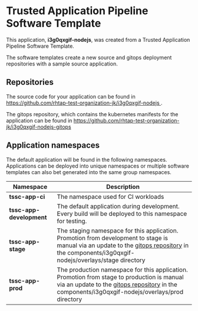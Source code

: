 # Trusted Application Pipeline Software Template

This application, **i3g0qxgif-nodejs**, was created from a Trusted Application Pipeline Software Template.

The software templates create a new source and gitops deployment repositories with a sample source application. 

## Repositories

The source code for your application can be found in [https://github.com/rhtap-test-organization-jk/i3g0qxgif-nodejs ](https://github.com/rhtap-test-organization-jk/i3g0qxgif-nodejs ).
 
The gitops repository, which contains the kubernetes manifests for the application can be found in 
[https://github.com/rhtap-test-organization-jk/i3g0qxgif-nodejs-gitops ](https://github.com/rhtap-test-organization-jk/i3g0qxgif-nodejs-gitops ) 

## Application namespaces 

The default application will be found in the following namespaces. Applications can be deployed into unique namespaces or multiple software templates can also bet generated into the same group namespaces.  

|  Namespace   |  Description   |  
| -------- | -------- |
| **tssc-app-ci** | The namespace used for CI workloads |
| **tssc-app-development** | The default application during development. Every build will be deployed to this namespace for testing. |
| **tssc-app-stage** | The staging namespace for this application. Promotion from development to stage is manual via an update to the [gitops repository](https://github.com/rhtap-test-organization-jk/i3g0qxgif-nodejs-gitops ) in the components/i3g0qxgif-nodejs/overlays/stage directory |
| **tssc-app-prod** | The production namespace for this application. Promotion from stage to production is manual via an update to the [gitops repository](https://github.com/rhtap-test-organization-jk/i3g0qxgif-nodejs-gitops ) in the components/i3g0qxgif-nodejs/overlays/prod directory |